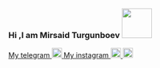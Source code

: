 ### Hi ,I am Mirsaid Turgunboev <img  src="https://media1.giphy.com/media/NDBw4dLyyMeGiDilqS/giphy.gif?cid=790b7611b034b8c2e06728b60308307f83bf6348e98a9f2e&rid=giphy.gif&ct=s" width="60px">
 <a href="https://t.me/muqim1">My telegram
  <img src="https://i.pinimg.com/564x/29/52/b7/2952b7f67446895f8f11c3afacc89edc.jpg" width="20px" color="black">
</a>
 <a href="https://www.instagram.com/mirsaid.turgunboev/">My instagram
  <img src="https://i.pinimg.com/564x/2c/da/19/2cda1925dcf4fb8f0644413f49671ffa.jpg" width="20px" color="black">
</a>
<img src="https://encrypted-tbn0.gstatic.com/images?q=tbn:ANd9GcRYqqwhdpAnT4j6YntmiECcccF5nRigwvNPmg&usqp=CAU" width="20px" color="black">
<br>

